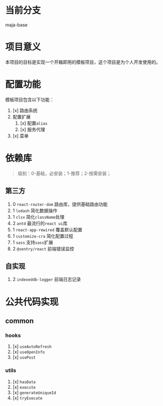 # 当前分支
maja-base

# 项目意义
本项目的目标是实现一个开箱即用的模板项目，这个项目是为个人开发使用的。

# 配置功能
模板项目包含以下功能：
1. [x] 路由系统
2. 配置扩展
   1. [x] 配置`alias`
   2. [x] 服务代理
3. [x] 菜单

# 依赖库
> 级别：0-基础，必安装；1-推荐；2-按需安装；

## 第三方
1. 0 `react-router-dom` 路由库，提供基础路由功能
2. 1 `lodash` 简化数据操作
3. 1 `clsx` 简化`className`处理
4. 2 `antd` 最流行的`react ui`库
5. 1 `react-app-rewired` 覆盖默认配置
6. 1 `customize-cra` 简化配置过程
7. 1 `sass` 支持`sass`扩展
8. 2 `@sentry/react` 前端错误监控

## 自实现
1. 2 `indexeddb-logger` 前端日志记录

# 公共代码实现
## common
### hooks
1. [x] `useAutoRefresh`
2. [x] `useOpenInfo`
3. [x] `usePost`

### utils
1. [x] `hasData`
2. [x] `execute`
3. [x] `generateUniqueId`
4. [x] `tryExecute`